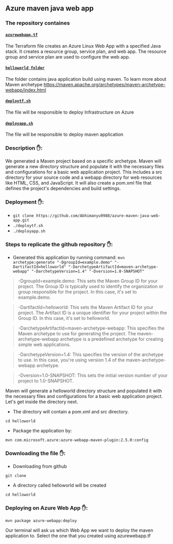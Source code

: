 ## Azure maven java web app

### The repository containes

#### [`azurewebapp.tf`](https://github.com/Abhimanyu9988/azure-maven-java-web-app/blob/main/azurewebapp.tf)
The Terraform file creates an Azure Linux Web App with a specified Java stack. It creates a resource group, service plan, and web app. The resource group and service plan are used to configure the web app. 


#### [`helloworld folder`](https://github.com/Abhimanyu9988/azure-maven-java-web-app/tree/main/helloworld)
The folder contains java application build using maven.
To learn more about Maven archetype https://maven.apache.org/archetypes/maven-archetype-webapp/index.html

#### [`deploytf.sh`](https://github.com/Abhimanyu9988/azure-maven-java-web-app/blob/main/deploytf.sh)
The file will be responsible to deploy Infrastructure on Azure

#### [`deployapp.sh`](https://github.com/Abhimanyu9988/azure-maven-java-web-app/blob/main/deployapp.sh)
The file will be responsible to deploy maven application

### Description ✋:
We generated a Maven project based on a specific archetype. 
Maven will generate a new directory structure and populate it with the necessary files and configurations for a basic web application project. This includes a src directory for your source code and a webapp directory for web resources like HTML, CSS, and JavaScript. It will also create a pom.xml file that defines the project's dependencies and build settings.

### Deployment ✋:
- `git clone https://github.com/Abhimanyu9988/azure-maven-java-web-app.git`
- `./deploytf.sh`
- `./deployapp.sh`


### Steps to replicate the github repository ✋:
- Generated this application by running command:
`mvn archetype:generate "-DgroupId=example.demo" "-DartifactId=helloworld" "-DarchetypeArtifactId=maven-archetype-webapp" "-DarchetypeVersion=1.4" "-Dversion=1.0-SNAPSHOT"`

> -DgroupId=example.demo: This sets the Maven Group ID for your project. The Group ID is typically used to identify the organization or group responsible for the project. In this case, it's set to example.demo.

> -DartifactId=helloworld: This sets the Maven Artifact ID for your project. The Artifact ID is a unique identifier for your project within the Group ID. In this case, it's set to helloworld.

> -DarchetypeArtifactId=maven-archetype-webapp: This specifies the Maven archetype to use for generating the project. The maven-archetype-webapp archetype is a predefined archetype for creating simple web applications.

> -DarchetypeVersion=1.4: This specifies the version of the archetype to use. In this case, you're using version 1.4 of the maven-archetype-webapp archetype.

> -Dversion=1.0-SNAPSHOT: This sets the initial version number of your project to 1.0-SNAPSHOT.

Maven will generate a helloworld directory structure and populated it with the necessary files and configurations for a basic web application project. Let's get inside the directory next.

- The directory will contain a pom.xml and src directory.

`cd helloworld`

- Package the application by:

`mvn com.microsoft.azure:azure-webapp-maven-plugin:2.5.0:config`


### Downloading the file ✋:

- Downloading from github

`git clone`  
- A directory called helloworld will be created

`cd helloworld`


### Deploying on Azure Web App ✋:

`mvn package azure-webapp:deploy`

Our terminal will ask us which Web App we want to deploy the maven application to. Select the one that you created using azurewebapp.tf

